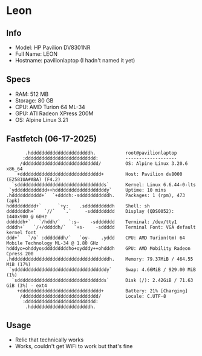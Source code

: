 # Leon
## Info
- Model: HP Pavilion DV8301NR
- Full Name: LEON
- Hostname: pavilionlaptop (I hadn't named it yet)

## Specs
- RAM: 512 MB
- Storage: 80 GB
- CPU: AMD Turion 64 ML-34
- GPU: ATI Radeon XPress 200M
- OS: Alpine Linux 3.21

## Fastfetch (06-17-2025)
```
       .hddddddddddddddddddddddh.           root@pavilionlaptop
      :dddddddddddddddddddddddddd:          ------------------- 
     /dddddddddddddddddddddddddddd/         OS: Alpine Linux 3.20.6 x86_64
    +dddddddddddddddddddddddddddddd+        Host: Pavilion dv8000 (E2581UA#ABA) (F4.2)
  `sdddddddddddddddddddddddddddddddds`      Kernel: Linux 6.6.44-0-lts
 `ydddddddddddd++hdddddddddddddddddddy`     Uptime: 10 mins
.hddddddddddd+`  `+ddddh:-sdddddddddddh.    Packages: 1 (rpm), 473 (apk)
hdddddddddd+`      `+y:    .sddddddddddh    Shell: sh
ddddddddh+`   `//`   `.`     -sddddddddd    Display (QDS0052): 1440x900 @ 60Hz
ddddddh+`   `/hddh/`   `:s-    -sddddddd    Terminal: /dev/tty1
ddddh+`   `/+/dddddh/`   `+s-    -sddddd    Terminal Font: VGA default kernel font
ddd+`   `/o` :dddddddh/`   `oy-    .yddd    CPU: AMD Turion(tm) 64 Mobile Technology ML-34 @ 1.80 GHz
hdddyo+ohddyosdddddddddho+oydddy++ohdddh    GPU: AMD Mobility Radeon Cpress 200
.hddddddddddddddddddddddddddddddddddddh.    Memory: 79.37MiB / 464.55 MiB (17%)
 `yddddddddddddddddddddddddddddddddddy`     Swap: 4.66MiB / 929.00 MiB (1%)
  `sdddddddddddddddddddddddddddddddds`      Disk (/): 2.42GiB / 71.63 GiB (3%) - ext4
    +dddddddddddddddddddddddddddddd+        Battery: 21% [Charging]
     /dddddddddddddddddddddddddddd/         Locale: C.UTF-8
      :dddddddddddddddddddddddddd:
       .hddddddddddddddddddddddh.
```

## Usage
- Relic that technically works
- Works, couldn't get WiFi to work but that's fine